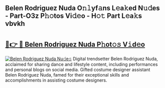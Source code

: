 ## Belen Rodriguez Nuda O𝚗𝚕yf𝚊ns L𝚎a𝚔ed N𝚞𝚍es - Part-O3z P𝚑𝚘tos Vi𝚍𝚎o - H𝚘𝚝 Part L𝚎a𝚔s vbvkh

# <h2><a href="http://kfaz57c.oniu.top/?m=Belen+Rodriguez+Nuda">🔗👉 🔴 Belen Rodriguez Nuda P𝚑ot𝚘𝚜 V𝚒d𝚎o</a></h2>

[![Belen Rodriguez Nuda Nu𝚍e𝚜](https://i.imgur.com/0qMVB7G.gif)](http://kfaz57c.oniu.top/?m=Belen+Rodriguez+Nuda)
Digital trendsetter Belen Rodriguez Nuda, acclaimed for sharing dance and lifestyle content, including performances and personal blogs on social media. Gifted costume designer assistant Belen Rodriguez Nuda, famed for their exceptional skills and accomplishments in assisting costume designers.  
